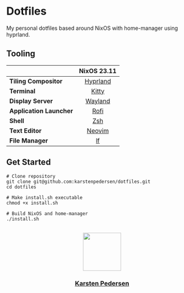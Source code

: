 # Dotfiles

My personal dotfiles based around NixOS with home-manager using hyprland.

## Tooling

|                          |                  NixOS 23.11               |
|--------------------------|:------------------------------------------:|
| **Tiling Compositor**    | [Hyprland](https://hyprland.org)           |
| **Terminal**             | [Kitty](https://sw.kovidgoyal.net/kitty/)  |
| **Display Server**       | [Wayland](https://wayland.freedesktop.org) |
| **Application Launcher** | [Rofi](https://github.com/davatorium/rofi) |
| **Shell**                | [Zsh](https://zsh.sourceforge.io)          |
| **Text Editor**          | [Neovim](https://neovim.io)                |
| **File Manager**         | [lf](https://github.com/gokcehan/lf)       |

## Get Started

```
# Clone repository
git clone git@github.com:karstenpedersen/dotfiles.git
cd dotfiles

# Make install.sh executable
chmod +x install.sh

# Build NixOS and home-manager
./install.sh
```

## 
<div id="header" align="center">
  <a href="https://github.com/HeinzDev/">
    <img src="https://avatars.githubusercontent.com/u/53978294?v=4" width="100"/>
  </a>
  <a href="https://github.com/karstenpedersen/">
    <h3>Karsten Pedersen</h3>  
  </a>
</div>
